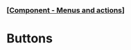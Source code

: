 ### [[Component - Menus and actions](./human-interface-guidelines-markdown/component/menus-and-actions.md)]  
  
# **Buttons**  


